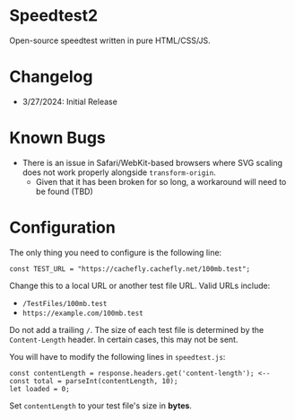 # Speedtest2
Open-source speedtest written in pure HTML/CSS/JS.

# Changelog

- 3/27/2024: Initial Release

# Known Bugs

- There is an issue in Safari/WebKit-based browsers where SVG scaling does not work properly alongside `transform-origin`.
  - Given that it has been broken for so long, a workaround will need to be found (TBD)

# Configuration

The only thing you need to configure is the following line:

```
const TEST_URL = "https://cachefly.cachefly.net/100mb.test";
```

Change this to a local URL or another test file URL. Valid URLs include:

- `/TestFiles/100mb.test`
- `https://example.com/100mb.test`

Do not add a trailing `/`. The size of each test file is determined by the `Content-Length` header. In certain cases, this may not be sent.

You will have to modify the following lines in `speedtest.js`:

```
const contentLength = response.headers.get('content-length'); <--
const total = parseInt(contentLength, 10);
let loaded = 0;
```

Set `contentLength` to your test file's size in **bytes**.
